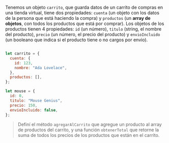 Tenemos un objeto `carrito`, que guarda datos de un carrito de compras en una tienda virtual, tiene dos propiedades: `cuenta` (un objeto con los datos de la persona que está haciendo la compra) y `productos` (un **array de objetos**, con todos los productos que está por comprar).
Los objetos de los productos tienen 4 propiedades: `id` (un número), `titulo` (string, el nombre del producto), `precio` (un número, el precio del producto) y `envioIncluido` (un booleano que indica si el producto tiene o no cargos por envio).

``` js

let carrito = {
  cuenta: {
    id: 123,
    nombre: "Ada Lovelace",
  },
  productos: [],
};

let mouse = {
  id: 0,
  titulo: "Mouse Genius",
  precio: 150,
  envioIncluido: false,
};

```
> Definí el método `agregarAlCarrito` que agregue un producto al array de productos del carrito, y una función `obtenerTotal` que retorne la suma de todos los precios de los productos que están en el carrito.